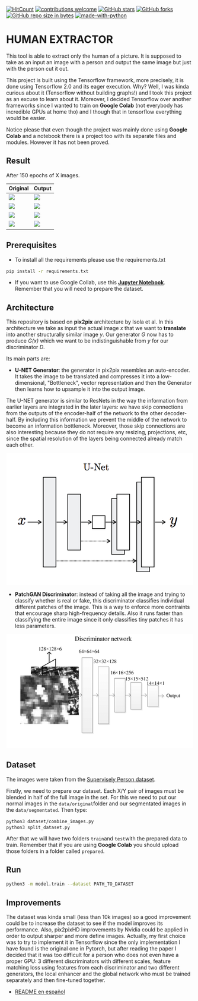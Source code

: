 [![HitCount](http://hits.dwyl.io/adriacabeza/Unnamed.svg)](http://hits.dwyl.io/adriacabeza/Unnamed)
[![contributions welcome](https://img.shields.io/badge/contributions-welcome-brightgreen.svg?style=flat)](https://github.com/adriacabeza/Unnamed)
[![GitHub stars](https://img.shields.io/github/stars/adriacabeza/Unnamed.svg)](https://GitHub.com/adriacabeza/Unnamed/stargazers/)
[![GitHub forks](https://img.shields.io/github/forks/adriacabeza/Unnamed.svg)](https://GitHub.com/adriacabeza/Unnamed/network/)
[![GitHub repo size in bytes](https://img.shields.io/github/repo-size/adriacabeza/Unnamed.svg)](https://github.com/adriacabeza/Unnamed)
[![made-with-python](https://img.shields.io/badge/Made%20with-Python-1f425f.svg)](https://www.python.org/)


# HUMAN EXTRACTOR

This tool is able to extract only the human of a picture. It is supposed to take as an input an image with a person and output the same image but just with the person cut it out. 

This project is built using the Tensorflow framework, more precisely, it is done using Tensorflow 2.0 and its eager execution. Why? Well, I was kinda curious about it (Tensorflow without building graphs!) and I took this project as an excuse to learn about it. Moreover, I decided Tensorflow over another frameworks since I wanted to train on **Google Colab** (not everybody has incredible GPUs at home tho) and I though that in tensorflow everything would be easier. 

Notice please that even though the project was mainly done using **Google Colab** and a notebook there is a project too with its separate files and modules. However it has not been proved.

## Result

After 150 epochs of X images. 

| Original | Output |
|----------|--------|
|![](docs/original0.png)          |![](docs/output0.png)        |
|![](docs/original1.png)          |![](docs/output1.png)        |
|![](docs/original2.png)          |![](docs/output2.png)        |
|![](docs/original3.png)          |![](docs/output3.png)        |


## Prerequisites
- To install all the requirements please use the requirements.txt
```bash
pip install -r requirements.txt
```
- If you want to use Google Collab, use this **[Jupyter Notebook](Human_extractor.ipynb)**. Remember that you will need to prepare the dataset.

## Architecture
This repository is based on **pix2pix** architecture by Isola et al. In this architecture we take as input the actual image *x* that we want to **translate** into another structurally similar image *y*. Our generator *G* now has to produce *G(x)* which we want to be indistinguishable from *y* for our discriminator *D*.

Its main parts are:
- **U-NET Generator**: the generator in pix2pix resembles an auto-encoder. It takes the image to be translated and compresses it into a low-dimensional, "Bottleneck", vector representation and then the Generator then learns how to upsample it into the output image.

The U-NET generator is similar to ResNets in the way the information from earlier layers are integrated in the later layers: we have skip connections from the outputs of the encoder-half of the network to the other decoder-half. By including this information we prevent the middle of the network to become an information bottleneck. Moreover, those skip connections are also interesting because they do not require any resizing, projections, etc, since the spatial resolution of the layers being connected already match each other.
 <p align="center">
  <img src="docs/U-net.png">
</p>

 - **PatchGAN Discriminator**: instead of taking all the image and trying to classify whether is real or fake, this discriminator classifies individual different patches of the image. This is a way to enforce more contraints that encourage sharp high-frequency details. Also it runs faster than classifying the entire image since it only classifies tiny patches it has less parameters.
 <p align="center">
  <img src="docs/patch_gan.png">
</p>


## Dataset
The images were taken from the [Supervisely Person dataset](https://hackernoon.com/releasing-supervisely-person-dataset-for-teaching-machines-to-segment-humans-1f1fc1f28469).

Firstly, we need to prepare our dataset. Each X/Y pair of images must be blended in half of the full image in the set. For this we need to put our normal images in the ```data/original```folder and our segmentated images in the ```data/segmentated```. Then type:

```
python3 dataset/combine_images.py  
python3 split_dataset.py
```

After that we will have two folders ```train```and ```test```with the prepared data to train. Remember that if you are using **Google Colab** you should upload those folders in a folder called ```prepared```. 

## Run

```bash
python3 -m model.train --dataset PATH_TO_DATASET
```

## Improvements

The dataset was kinda small (less than 10k images) so a good improvement could be to increase the dataset to see if the model improves its performance. Also, pix2pixHD improvements by Nvidia could be applied in order to output sharper and more define images. Actually, my first choice was to try to implement it in Tensorflow since the only implementation I have found is the original one in Pytorch, but after reading the paper I decided that it was too difficult for a person who does not even have a proper GPU: 3 different discriminators with different scales, feature matching loss using features from each discriminator and two different generators, the local enhancer and the global network who must be trained separately and then fine-tuned together.


- [README en español](README-es.md)
